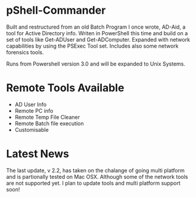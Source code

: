 # pShell-Commander                

Built and restructured from an old Batch Program I once wrote, AD-Aid, a tool for Active Directory info. Writen in PowerShell this time and build on a set of tools like Get-ADUser and Get-ADComputer.
Expanded with network capabilities by using the PSExec Tool set.
Includes also some network forensics tools.

Runs from Powershell version 3.0  and will be expanded to Unix Systems.

# Remote Tools Available

- AD User Info
- Remote PC info
- Remote Temp File Cleaner 
- Remote Batch file execution
- Customisable  


# Latest News

The last update, v 2.2, has taken on the chalange of going multi platform and is partionally tested on Mac OSX. Although some of the network tools are not supported yet. 
I plan to update tools and multi platform support soon!

